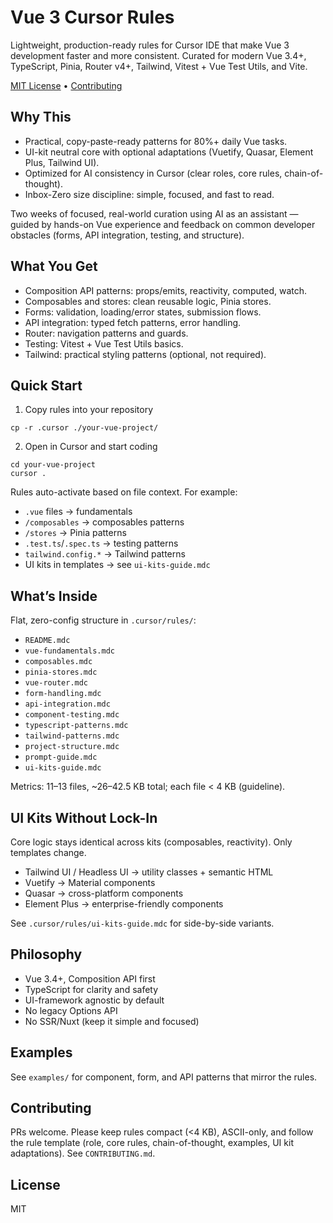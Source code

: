 # Vue 3 Cursor Rules

Lightweight, production-ready rules for Cursor IDE that make Vue 3 development faster and more consistent. Curated for modern Vue 3.4+, TypeScript, Pinia, Router v4+, Tailwind, Vitest + Vue Test Utils, and Vite.

[MIT License](LICENSE) • [Contributing](CONTRIBUTING.md)

## Why This

- Practical, copy-paste-ready patterns for 80%+ daily Vue tasks.
- UI-kit neutral core with optional adaptations (Vuetify, Quasar, Element Plus, Tailwind UI).
- Optimized for AI consistency in Cursor (clear roles, core rules, chain-of-thought).
- Inbox-Zero size discipline: simple, focused, and fast to read.

Two weeks of focused, real-world curation using AI as an assistant — guided by hands-on Vue experience and feedback on common developer obstacles (forms, API integration, testing, and structure).

## What You Get

- Composition API patterns: props/emits, reactivity, computed, watch.
- Composables and stores: clean reusable logic, Pinia stores.
- Forms: validation, loading/error states, submission flows.
- API integration: typed fetch patterns, error handling.
- Router: navigation patterns and guards.
- Testing: Vitest + Vue Test Utils basics.
- Tailwind: practical styling patterns (optional, not required).

## Quick Start

1) Copy rules into your repository
```
cp -r .cursor ./your-vue-project/
```

2) Open in Cursor and start coding
```
cd your-vue-project
cursor .
```

Rules auto-activate based on file context. For example:
- `.vue` files → fundamentals
- `/composables` → composables patterns
- `/stores` → Pinia patterns
- `.test.ts`/`.spec.ts` → testing patterns
- `tailwind.config.*` → Tailwind patterns
- UI kits in templates → see `ui-kits-guide.mdc`

## What’s Inside

Flat, zero-config structure in `.cursor/rules/`:
- `README.mdc`
- `vue-fundamentals.mdc`
- `composables.mdc`
- `pinia-stores.mdc`
- `vue-router.mdc`
- `form-handling.mdc`
- `api-integration.mdc`
- `component-testing.mdc`
- `typescript-patterns.mdc`
- `tailwind-patterns.mdc`
- `project-structure.mdc`
- `prompt-guide.mdc`
- `ui-kits-guide.mdc`

Metrics: 11–13 files, ~26–42.5 KB total; each file < 4 KB (guideline).

## UI Kits Without Lock-In

Core logic stays identical across kits (composables, reactivity). Only templates change.
- Tailwind UI / Headless UI → utility classes + semantic HTML
- Vuetify → Material components
- Quasar → cross-platform components
- Element Plus → enterprise-friendly components

See `.cursor/rules/ui-kits-guide.mdc` for side-by-side variants.

## Philosophy

- Vue 3.4+, Composition API first
- TypeScript for clarity and safety
- UI-framework agnostic by default
- No legacy Options API
- No SSR/Nuxt (keep it simple and focused)

## Examples

See `examples/` for component, form, and API patterns that mirror the rules.

## Contributing

PRs welcome. Please keep rules compact (<4 KB), ASCII-only, and follow the rule template (role, core rules, chain-of-thought, examples, UI kit adaptations). See `CONTRIBUTING.md`.

## License

MIT

